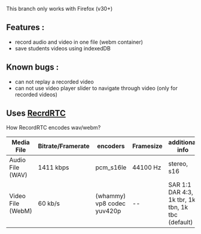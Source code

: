 This branch only works with Firefox (v30+)

## Features :

- record audio and video in one file (webm container)
- save students videos using indexedDB

## Known bugs :

- can not replay a recorded video
- can not use video player slider to navigate through video (only for recorded videos)


## Uses [RecrdRTC](https://www.webrtc-experiment.com/RecordRTC/AudioVideo-on-Firefox.html)

How RecordRTC encodes wav/webm?

|Media File|Bitrate/Framerate|encoders|Framesize|additional info|
| ------------- |-------------|-------------|-------------|-------------|
|Audio File (WAV) | 1411 kbps | pcm_s16le |44100 Hz|stereo, s16|
|Video File (WebM)|60 kb/s | (whammy) vp8 codec yuv420p|--|SAR 1:1 DAR 4:3, 1k tbr, 1k tbn, 1k tbc (default)|
